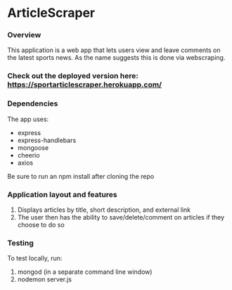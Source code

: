 # ArticleScraper

### Overview

This application is a web app that lets users view and leave comments on the latest sports news. As the name suggests this is done via webscraping.

### Check out the deployed version here: https://sportarticlescraper.herokuapp.com/

### Dependencies
The app uses:
  - express
  - express-handlebars
  - mongoose
  - cheerio
  - axios
  
Be sure to run an npm install after cloning the repo

### Application layout and features

1. Displays articles by title, short description, and external link
2. The user then has the ability to save/delete/comment on articles if they choose to do so

### Testing
To test locally, run:
1. mongod (in a separate command line window)
2. nodemon server.js

